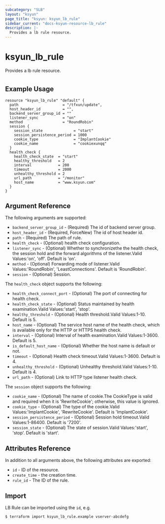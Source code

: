 ```yaml
---
subcategory: "SLB"
layout: "ksyun"
page_title: "ksyun: ksyun_lb_rule"
sidebar_current: "docs-ksyun-resource-lb_rule"
description: |-
  Provides a lb rule resource.
---
```


# ksyun_lb_rule

Provides a lb rule resource.

#

## Example Usage

```hcl
resource "ksyun_lb_rule" "default" {
  path                    = "/tfxun/update",
  host_header_id          = "",
  backend_server_group_id = ""
  listener_sync           = "on"
  method                  = "RoundRobin"
  session {
    session_state              = "start"
    session_persistence_period = 1000
    cookie_type                = "ImplantCookie"
    cookie_name                = "cookiexunqq"
  }
  health_check {
    health_check_state  = "start"
    healthy_threshold   = 2
    interval            = 200
    timeout             = 2000
    unhealthy_threshold = 2
    url_path            = "/monitor"
    host_name           = "www.ksyun.com"
  }
}
```

## Argument Reference

The following arguments are supported:

* `backend_server_group_id` - (Required) The id of backend server group.
* `host_header_id` - (Required, ForceNew) The id of host header id.
* `path` - (Required) The path of rule.
* `health_check` - (Optional) health check configuration.
* `listener_sync` - (Optional) Whether to synchronizethe the health check, the session hold and the forward algorithms of the listener.Valid Values:'on', 'off'. Default is 'on'.
* `method` - (Optional) Forwarding mode of listener.Valid Values:'RoundRobin', 'LeastConnections'. Default is 'RoundRobin'.
* `session` - (Optional) Session.

The `health_check` object supports the following:

* `health_check_connect_port` - (Optional) The port of connecting for health check.
* `health_check_state` - (Optional) Status maintained by health examination.Valid Values:'start', 'stop'.
* `healthy_threshold` - (Optional) Health threshold.Valid Values:1-10. Default is 5.
* `host_name` - (Optional) The service host name of the health check, which is available only for the HTTP or HTTPS health check.
* `interval` - (Optional) Interval of health examination.Valid Values:1-3600. Default is 5.
* `is_default_host_name` - (Optional) Whether the host name is default or not.
* `timeout` - (Optional) Health check timeout.Valid Values:1-3600. Default is 4.
* `unhealthy_threshold` - (Optional) Unhealthy threshold.Valid Values:1-10. Default is 4.
* `url_path` - (Optional) Link to HTTP type listener health check.

The `session` object supports the following:

* `cookie_name` - (Optional) The name of cookie.The CookieType is valid and required when it is 'RewriteCookie'; otherwise, this value is ignored.
* `cookie_type` - (Optional) The type of the cookie.Valid Values:'ImplantCookie', 'RewriteCookie'. Default is 'ImplantCookie'.
* `session_persistence_period` - (Optional) Session hold timeout.Valid Values:1-86400. Default is '7200'.
* `session_state` - (Optional) The state of session.Valid Values:'start', 'stop'. Default is 'start'.

## Attributes Reference

In addition to all arguments above, the following attributes are exported:

* `id` - ID of the resource.
* `create_time` - the creation time.
* `rule_id` - The ID of the rule.


## Import

LB Rule can be imported using the `id`, e.g.

```
$ terraform import ksyun_lb_rule.example vserver-abcdefg
```


